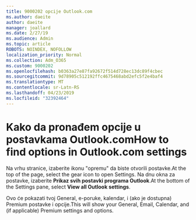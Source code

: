 ```yaml
---
title: 9000202 opcije Outlook.com
ms.author: daeite
author: daeite
manager: joallard
ms.date: 2/27/19
ms.audience: Admin
ms.topic: article
ROBOTS: NOINDEX, NOFOLLOW
localization_priority: Normal
ms.collection: Adm_O365
ms.custom: 9000202
ms.openlocfilehash: b0363a27e87fa92672f514d728ec13dc89f4cbec
ms.sourcegitcommit: 9d78905c512192ffc4675468abd2efc5f2e4baf4
ms.translationtype: MT
ms.contentlocale: sr-Latn-RS
ms.lasthandoff: 04/23/2019
ms.locfileid: "32392464"
---
```

# <a name="how-to-find-options-in-outlookcom-settings"></a><span data-ttu-id="74861-102">Kako da pronađem opcije u postavkama Outlook.com</span><span class="sxs-lookup"><span data-stu-id="74861-102">How to find options in Outlook.com settings</span></span>

<span data-ttu-id="74861-103">Na vrhu stranice, izaberite ikonu "opremu" da biste otvorili postavke.</span><span class="sxs-lookup"><span data-stu-id="74861-103">At the top of the page, select the gear icon to open Settings.</span></span> <span data-ttu-id="74861-104">Na dnu okna za postavke, izaberite **Prikaz svih postavki programa Outlook**.</span><span class="sxs-lookup"><span data-stu-id="74861-104">At the bottom of the Settings pane, select **View all Outlook settings**.</span></span>

<span data-ttu-id="74861-105">Ovo će pokazati tvoj General, e-poruke, kalendar, i (ako je dostupna) Premium postavke i opcije.</span><span class="sxs-lookup"><span data-stu-id="74861-105">This will show your General, Email, Calendar, and (if applicable) Premium settings and options.</span></span>